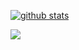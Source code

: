 <div align="center"> 
  
  <div style="width: 100%; display: flex">
  
  [![github stats](https://github-readme-stats.vercel.app/api?username=elias-knodel&show_icons=true&title_color=5194d6&icon_color=5194d6&text_color=8163E3&count_private=true)](https://github.com/elias-knodel)

  </div>

  <div style="width: 100%; display: flex">
    <a href="https://discord.gg/bcV6TN2k9V"><img src="https://invidget.switchblade.xyz/Ns8Yygf?theme=light" /></a>
  </div>
  
</div>
